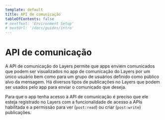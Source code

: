 ```yaml
---
template: default
title: API de comunicação
tableOfContents: false
# nextText: 'Environment Setup'
# nextUrl: '/docs/guides/intro'
---
```


# API de comunicação

A API de comunicação do Layers permite que apps enviem comunicados que podem ser visualizados no app de comunicação do Layers por um único usuário bem como para um grupo de usuários definido como público alvo da mensagem. Há diversos tipos de publicações no Layers que podem ser usados pelo app para enviar o comunicado que deseja.

Para que o app tenha acesso à API de comunicação é preciso que ele esteja registrado no Layers com a funcionalidade de acesso a APIs habilitada e a permissão para ver (`post:read`) ou criar (`post:write`) publicações.